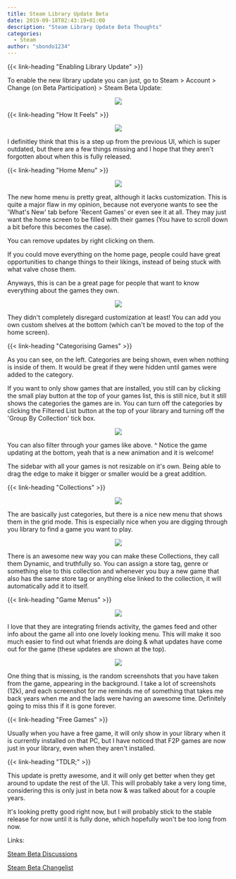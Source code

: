```yaml
---
title: Steam Library Update Beta
date: 2019-09-18T02:43:19+01:00
description: "Steam Library Update Beta Thoughts"
categories:
  - Steam
author: "sbondo1234"
---
```


{{< link-heading "Enabling Library Update" >}}

To enable the new library update you can just, go to
Steam > Account > Change (on Beta Participation) > Steam Beta Update:

<center>
  <img src="https://ul.sbond.co/i/log/steam/lib/enable-beta.gif" />
</center>

{{< link-heading "How It Feels" >}}

<center>
  <img src="https://ul.sbond.co/i/log/steam/lib/library.png" />
</center>

I definitley think that this is a step up from the previous UI, which is super
outdated, but there are a few things missing and I hope that they
aren't forgotten about when this is fully released.

{{< link-heading "Home Menu" >}}

<center>
  <img src="https://ul.sbond.co/i/log/steam/lib/home.png" />
</center>

The new home menu is pretty great, although it lacks customization. This is
quite a major flaw in my opinion, because not everyone wants to see the
'What's New' tab before 'Recent Games' or even see it at all.
They may just want the home screen to be filled with their games
(You have to scroll down a bit before this becomes the case).

You can remove updates by right clicking on them.

If you could move everything on the home page, people could have great
opportunities to change things to their likings, instead of being stuck with
what valve chose them.

Anyways, this is can be a great page for people that want to know
everything about the games they own.

<center>
  <img src="https://ul.sbond.co/i/log/steam/lib/home-shelves.png" />
</center>

They didn't completely disregard customization at least! You can add you own
custom shelves at the bottom (which can't be moved to the top of the home
screen).

{{< link-heading "Categorising Games" >}}

As you can see, on the left. Categories are being shown, even when nothing is
inside of them. It would be great if they were hidden until games were added
to the category.

If you want to only show games that are installed, you still can by clicking
the small play button at the top of your games list, this is still nice, but it
still shows the categories the games are in. You can turn off the categories by
clicking the Filtered List button at the top of your library and turning off the
'Group By Collection' tick box.

<center>
  <img src="https://ul.sbond.co/i/log/steam/lib/library-filter.png" />
</center>

You can also filter through your games like above. ^ Notice the game updating
at the bottom, yeah that is a new animation and it is welcome!

The sidebar with all your games is not resizable on it's own. Being able to drag
the edge to make it bigger or smaller would be a great addition.

{{< link-heading "Collections" >}}

<center>
  <img src="https://ul.sbond.co/i/log/steam/lib/collections.png" />
</center>

The are basically just categories, but there is a nice new menu that shows them
in the grid mode. This is especially nice when you are digging through
you library to find a game you want to play.

<center>
  <img src="https://ul.sbond.co/i/log/steam/lib/collections-dynamic.png" />
</center>

There is an awesome new way you can make these Collections, they call them
Dynamic, and truthfully so. You can assign a store tag, genre or something else
to this collection and whenever you buy a new game that also has the same store
tag or anything else linked to the collection, it will automatically
add it to itself.

{{< link-heading "Game Menus" >}}

<center>
  <img src="https://ul.sbond.co/i/log/steam/lib/game-menu.png" />
</center>

I love that they are integrating friends activity, the games feed and other
info about the game all into one lovely looking menu. This will make it soo
much easier to find out what friends are doing & what updates have come out
for the game (these updates are shown at the top).

<center>
  <img src="https://ul.sbond.co/i/log/steam/lib/game-menu-head.png" />
</center>

One thing that is missing, is the random screenshots that you have taken from
the game, appearing in the background. I take a lot of screenshots (12k), and
each screenshot for me reminds me of something that takes me back years when
me and the lads were having an awesome time. Definitely going to miss this if
it is gone forever.

{{< link-heading "Free Games" >}}

Usually when you have a free game, it will only show in your library when it is
currently installed on that PC, but I have noticed that F2P games are now just
in your library, even when they aren't installed.

{{< link-heading "TDLR;" >}}

This update is pretty awesome, and it will only get better when they get around
to update the rest of the UI. This will probably take a very long time,
considering this is only just in beta now & was talked about for a couple years.

It's looking pretty good right now, but I will probably stick to the stable
release for now until it is fully done, which hopefully won't be too long from
now.

Links:

<a class="b bb bw pb1 no-underline black dim"
  href="https://steamcommunity.com/groups/SteamClientBeta/discussions/"
  target="_blank">Steam Beta Discussions</a>

<a class="b bb bw pb1 no-underline black dim"
  href="https://steamcommunity.com/groups/SteamClientBeta#announcements"
  target="_blank">Steam Beta Changelist</a>
